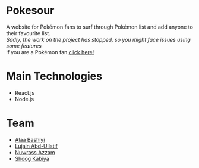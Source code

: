 # Pokesour
A website for Pokémon fans to surf through Pokémon list and add anyone to their favourite list.   
*Sadly, the work on the project has stopped, so you might face issues using some features*  
if you are a Pokémon fan <a href="https://friendly-poincare-a338fe.netlify.app">click here!</a>  

# Main Technologies
- React.js
- Node.js

# Team

- [Alaa Bashiyi](https://github.com/alaabashiyi)
- [Lujain Abd-Ullatif](https://github.com/Lujain-AbdUllatif)
- [Nuwrass Azzam](https://github.com/nuwrss)
- [Shoog Kabiya](https://github.com/shoogkabiya)

